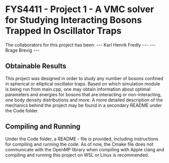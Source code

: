 # FYS4411 - Project 1 - A VMC solver for Studying Interacting Bosons Trapped In Oscillator Traps

The collaborators for this project has been:
--- Karl Henrik Fredly ---
--- Brage Brevig ---

## Obtainable Results
This project was designed in order to study any number of bosons confined in spherical or elliptical oscillator traps. Based on which simulation module is being run from main.cpp, one may obtain information about optimal parameters and energies for bosons that are interacting or non-interacting, one body density distributions and more. A more detailed description of the mechanics behind the project may be found in a secondary README under the Code folder.

## Compiling and Running

Under the Code folder, a README - file is provided, including instructions for compiling and running the code. As of now, the Cmake file does not communicate with the OpenMP library when compiling with Apple clang and compiling and running this project on WSL or Linux is recommended.


